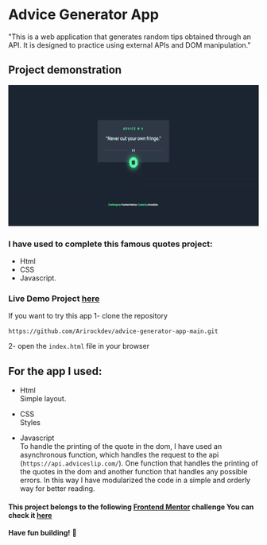 # Advice Generator App

"This is a web application that generates random tips obtained through an API. It is designed to practice using external APIs and DOM manipulation."

## Project demonstration

![](./images/video-ezgif.com-video-to-gif-converter.gif)


### I have used to complete this famous quotes project:
- Html
- CSS
- Javascript.

### Live Demo Project [here](https://advice-generator-app-main-frontend.netlify.app/)


If you want to try this app
1- clone the repository

    https://github.com/Arirockdev/advice-generator-app-main.git

  2- open the `index.html` file in your browser


## For the app I used:

- Html  
  Simple layout.

- CSS  
  Styles

- Javascript  
To handle the printing of the quote in the dom, I have used an asynchronous function, which handles the request to the api (`https://api.adviceslip.com/`). One function that handles the printing of the quotes in the dom and another function that handles any possible errors.
In this way I have modularized the code in a simple and orderly way for better reading.

#### This project belongs to the following [Frontend Mentor](https://www.frontendmentor.io/) challenge You can check it [here](https://www.frontendmentor.io/challenges/advice-generator-app-QdUG-13db)



**Have fun building!** 🚀
